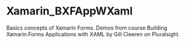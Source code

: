# Xamarin_BXFAppWXaml
Basics concepts of Xamarin Forms. Demos from course  Building Xamarin.Forms Applications with XAML by Gill Cleeren on Pluralsight.
